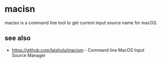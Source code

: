 # macisn

macisn is a command line tool to get current input source name for macOS.

## see also

* https://github.com/laishulu/macism - Command line MacOS Input Source Manager
